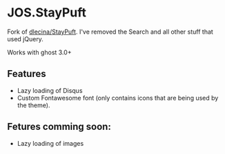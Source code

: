 # JOS.StayPuft

Fork of [dlecina/StayPuft](https://github.com/dlecina/StayPuft).
I've removed the Search and all other stuff that used jQuery.

Works with ghost 3.0+

## Features

* Lazy loading of Disqus
* Custom Fontawesome font (only contains icons that are being used by the theme).

## Fetures comming soon:

* Lazy loading of images

